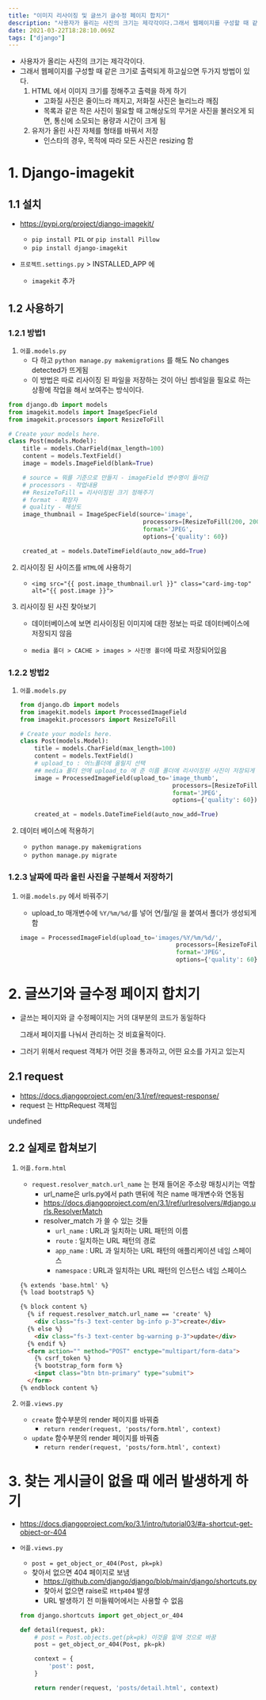 ```yaml
---
title: "이미지 리사이징 및 글쓰기 글수정 페이지 합치기"
description: "사용자가 올리는 사진의 크기는 제각각이다.그래서 웹페이지를 구성할 때 같은 크기로 출력되게 하고싶으면 두가지 방법이 있다.HTML 에서 이미지 크기를 정해주고 출력을 하게 하기고화질 사진은 줄이느라 깨지고, 저화질 사진은 늘리느라 깨짐목록과 같은 작은 사진이 필요할 때"
date: 2021-03-22T18:28:10.069Z
tags: ["django"]
---
```

- 사용자가 올리는 사진의 크기는 제각각이다.
- 그래서 웹페이지를 구성할 때 같은 크기로 출력되게 하고싶으면 두가지 방법이 있다.
  1. HTML 에서 이미지 크기를 정해주고 출력을 하게 하기
     - 고화질 사진은 줄이느라 깨지고, 저화질 사진은 늘리느라 깨짐
     - 목록과 같은 작은 사진이 필요할 때 고해상도의 무거운 사진을 불러오게 되면,  통신에 소모되는 용량과 시간이 크게 됨
  2. 유저가 올린 사진 자체를 형태를 바꿔서 저장
     - 인스타의 경우, 목적에 따라 모든 사진은 resizing 함

 

# 1. Django-imagekit

## 1.1 설치

- https://pypi.org/project/django-imagekit/
  - `pip install PIL` or `pip install Pillow`
  - `pip install django-imagekit`

- `프로젝트.settings.py` > INSTALLED_APP 에 
  - `imagekit` 추가



## 1.2 사용하기

### 1.2.1 방법1

1. `어플.models.py`
   - 다 하고 `python manage.py makemigrations` 를 해도 No changes detected가 뜨게됨
   - 이 방법은 따로 리사이징 된 파일을 저장하는 것이 아닌 썸네일을 필요로 하는 상황에 작업을 해서 보여주는 방식이다.

```python
from django.db import models
from imagekit.models import ImageSpecField
from imagekit.processors import ResizeToFill

# Create your models here.
class Post(models.Model):
    title = models.CharField(max_length=100)
    content = models.TextField()
    image = models.ImageField(blank=True)

    # source = 뭐를 기준으로 만들지 - imageField 변수명이 들어감
    # processors - 작업내용
    ## ResizeToFill = 리사이징된 크기 정해주기
    # format - 확장자
    # quality - 해상도
    image_thumbnail = ImageSpecField(source='image',
                                      processors=[ResizeToFill(200, 200)], 
                                      format='JPEG',
                                      options={'quality': 60})

    created_at = models.DateTimeField(auto_now_add=True)
```

2. 리사이징 된 사이즈를 `HTML`에 사용하기

   - `<img src="{{ post.image_thumbnail.url }}" class="card-img-top" alt="{{ post.image }}">`

3. 리사이징 된 사진 찾아보기

   - 데이터베이스에 보면 리사이징된 이미지에 대한 정보는 따로 데이터베이스에 저장되지 않음

   - `media 폴더 > CACHE > images > 사진명 폴더`에 따로 저장되어있음



### 1.2.2 방법2

1. `어플.models.py` 

   ```python
   from django.db import models
   from imagekit.models import ProcessedImageField
   from imagekit.processors import ResizeToFill
   
   # Create your models here.
   class Post(models.Model):
       title = models.CharField(max_length=100)
       content = models.TextField()
       # upload_to : 어느폴더에 올릴지 선택
       ## media 폴더 안에 upload_to 에 준 이름 폴더에 리사이징된 사진이 저장되게 됨
       image = ProcessedImageField(upload_to='image_thumb',
                                              processors=[ResizeToFill(100, 50)],
                                              format='JPEG',
                                              options={'quality': 60})
   
       created_at = models.DateTimeField(auto_now_add=True)
   ```

2. 데이터 베이스에 적용하기

   - `python manage.py makemigrations`
   - `python manage.py migrate` 



### 1.2.3 날짜에 따라 올린 사진을 구분해서 저장하기

1. `어플.models.py` 에서 바꿔주기

   - upload_to 매개변수에 `%Y/%m/%d/`를 넣어 연/월/일 을 붙여서 폴더가 생성되게 함

   ```python
   image = ProcessedImageField(upload_to='images/%Y/%m/%d/',
                                               processors=[ResizeToFill(100, 50)],
                                               format='JPEG',
                                               options={'quality': 60})
   ```

    

# 2. 글쓰기와 글수정 페이지 합치기

- 글쓰는 페이지와 글 수정페이지는 거의 대부분의 코드가 동일하다

  그래서 페이지를 나눠서 관리하는 것 비효율적이다.

- 그러기 위해서 request 객체가 어떤 것을 통과하고, 어떤 요소를 가지고 있는지



## 2.1 request

- https://docs.djangoproject.com/en/3.1/ref/request-response/
- request 는 HttpRequest 객체임

undefined

## 2.2 실제로 합쳐보기

1. `어플.form.html` 

   - `request.resolver_match.url_name` 는 현재 들어온 주소랑 매칭시키는 역할
     - url_name은 urls.py에서 path 맨뒤에 적은 name 매개변수와 연동됨
     - https://docs.djangoproject.com/en/3.1/ref/urlresolvers/#django.urls.ResolverMatch
     - resolver_match 가 쓸 수 있는 것들
       - `url_name` : URL과 일치하는 URL 패턴의 이름
       - `route` : 일치하는 URL 패턴의 경로
       - `app_name` : URL 과 일치하는 URL 패턴의 애플리케이션 네임 스페이스
       - `namespace` : URL과 일치하는 URL 패턴의 인스턴스 네임 스페이스

   ```HTML
   {% extends 'base.html' %}
   {% load bootstrap5 %}
   
   {% block content %}
     {% if request.resolver_match.url_name == 'create' %}
       <div class="fs-3 text-center bg-info p-3">create</div>
     {% else %}
       <div class="fs-3 text-center bg-warning p-3">update</div>
     {% endif %}
     <form action="" method="POST" enctype="multipart/form-data">
       {% csrf_token %}
       {% bootstrap_form form %}
       <input class="btn btn-primary" type="submit">
     </form>
   {% endblock content %}
   ```

2. `어플.views.py` 

   - `create` 함수부분의 render 페이지를 바꿔줌
     - `return render(request, 'posts/form.html', context)`
   - `update` 함수부분의 render 페이지를 바꿔줌
     - `return render(request, 'posts/form.html', context)`



# 3. 찾는 게시글이 없을 때 에러 발생하게 하기

- https://docs.djangoproject.com/ko/3.1/intro/tutorial03/#a-shortcut-get-object-or-404

- `어플.views.py`

  - `post = get_object_or_404(Post, pk=pk)` 
  - 찾아서 없으면 404 페이지로 보냄
    - https://github.com/django/django/blob/main/django/shortcuts.py
    - 찾아서 없으면 raise로 `Http404` 발생
    - URL 발생하기 전 미들웨어에서는 사용할 수 없음

  ```python
  from django.shortcuts import get_object_or_404
  
  def detail(request, pk):
      # post = Post.objects.get(pk=pk) 이것을 밑에 것으로 바꿈
      post = get_object_or_404(Post, pk=pk)
  
      context = {
          'post': post,
      }
  
      return render(request, 'posts/detail.html', context)
  ```